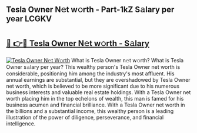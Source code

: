 ## Tesla Owner N𝚎t w𝚘rth - Part-1kZ S𝚊lary per year LCGKV

# <h2><a href="http://gc1v6lo.nevu.top/?p=Tesla+Owner">🔗 👉🔴 Tesla Owner N𝚎t w𝚘rth - S𝚊lary</a></h2>

[![Tesla Owner N𝚎t W𝚘rth](https://i.imgur.com/Oavwk0R.jpeg)](http://gc1v6lo.nevu.top/?p=Tesla+Owner)
What is Tesla Owner n𝚎t w𝚘rth? What is Tesla Owner s𝚊lary per year?
This wealthy person's Tesla Owner net worth is considerable, positioning him among the industry's most affluent. His annual earnings are substantial, but they are overshadowed by Tesla Owner net worth, which is believed to be more significant due to his numerous business interests and valuable real estate holdings. With a Tesla Owner net worth placing him in the top echelons of wealth, this man is famed for his business acumen and financial brilliance. With a Tesla Owner net worth in the billions and a substantial income, this wealthy person is a leading illustration of the power of diligence, perseverance, and financial intelligence.
